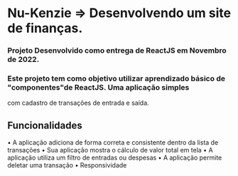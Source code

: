 # Nu-Kenzie => Desenvolvendo um site de finanças.

### Projeto Desenvolvido como entrega de ReactJS em Novembro de 2022.

### Este projeto tem como objetivo utilizar aprendizado básico de "componentes"de ReactJS. Uma aplicação simples
com cadastro de transações de entrada e saída.

## Funcionalidades

 • A aplicação adiciona de forma correta e consistente dentro da lista de transações 
 • Sua aplicação mostra o cálculo de valor total em tela
 • A aplicação utiliza um filtro de entradas ou despesas
 • A aplicação permite deletar uma transação
 • Responsividade


